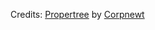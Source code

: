 Credits: [Propertree](https://github.com/corpnewt/ProperTree) by [Corpnewt](https://github.com/corpnewt) 